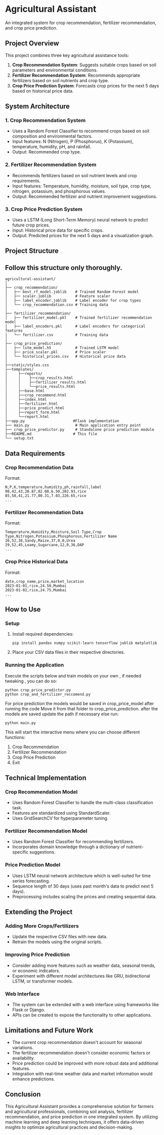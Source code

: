 # Agricultural Assistant

An integrated system for crop recommendation, fertilizer recommendation, and crop price prediction.

## Project Overview

This project combines three key agricultural assistance tools:

1. **Crop Recommendation System**: Suggests suitable crops based on soil parameters and environmental conditions.
2. **Fertilizer Recommendation System**: Recommends appropriate fertilizers based on soil nutrients and crop type.
3. **Crop Price Prediction System**: Forecasts crop prices for the next 5 days based on historical price data.

## System Architecture

### 1. Crop Recommendation System
- Uses a Random Forest Classifier to recommend crops based on soil composition and environmental factors.
- Input features: N (Nitrogen), P (Phosphorus), K (Potassium), temperature, humidity, pH, and rainfall.
- Output: Recommended crop type.

### 2. Fertilizer Recommendation System
- Recommends fertilizers based on soil nutrient levels and crop requirements.
- Input features: Temperature, humidity, moisture, soil type, crop type, nitrogen, potassium, and phosphorous values.
- Output: Recommended fertilizer and nutrient improvement suggestions.

### 3. Crop Price Prediction System
- Uses a LSTM (Long Short-Term Memory) neural network to predict future crop prices.
- Input: Historical price data for specific crops.
- Output: Predicted prices for the next 5 days and a visualization graph.

## Project Structure
## Follow this structure only thoroughly.

```
agricultural-assistant/
│
├── crop_recommendation/
│   ├── best_rf_model.joblib    # Trained Random Forest model
│   ├── scaler.joblib           # Feature scaler
│   ├── label_encoder.joblib    # Label encoder for crop types
│   └── crop_recommendation.csv # Training data
│
├── fertilizer_recommendation/
│   ├── fertilizer_model.pkl    # Trained fertilizer recommendation model
│   ├── label_encoders.pkl      # Label encoders for categorical features
│   └── fertilizer.csv          # Training data
│
├── crop_price_prediction/
│   ├── lstm_model.h5           # Trained LSTM model
│   ├── price_scaler.pkl        # Price scaler
│   └── historical_prices.csv   # Historical price data
│
├──static/styles.css
├──templates/
│     ├──reports/
│     │    ├──crop_results.html
│     │    ├──fertilizer_results.html
│     │    └──price_results.html
│     ├──base.html
│     ├──crop_recommend.html
│     ├──index.html
│     ├──fertilizer.html
│     ├──price_predict.html
│     ├──report_form.html
│     └──report.html
├──app.py                      #Flask implementation
├── main.py                     # Main application entry point
├── crop_price_predictor.py     # Standalone price prediction module
├──README.md                   # This file
└── setup.txt

```

## Data Requirements

### Crop Recommendation Data
Format:
```
N,P,K,temperature,humidity,ph,rainfall,label
90,42,43,20.87,82.00,6.50,202.93,rice
85,58,41,21.77,80.31,7.03,226.65,rice
...
```

### Fertilizer Recommendation Data
Format:
```
Temperature,Humidity,Moisture,Soil Type,Crop Type,Nitrogen,Potassium,Phosphorous,Fertilizer Name
26,52,38,Sandy,Maize,37,0,0,Urea
29,52,45,Loamy,Sugarcane,12,0,36,DAP
...
```

### Crop Price Historical Data
Format:
```
date,crop_name,price,market_location
2023-01-01,rice,24.50,Mumbai
2023-01-02,rice,24.75,Mumbai
...
```

## How to Use

### Setup
1. Install required dependencies:
   ```
   pip install pandas numpy scikit-learn tensorflow joblib matplotlib
   ```

2. Place your CSV data files in their respective directories.

### Running the Application
Execute the scripts below and train models on your own , if needed tweaking , you can do so:
```
python crop_price_predictor.py
python crop_and_fertilizer_reccomend.py
```
For price prediction the models would be saved in crop_price_model after running the code
Move it from that folder to crop_price_prediction.
after the models are saved update the path if necessary else run:
```
python main.py
```

This will start the interactive menu where you can choose different functions:
1. Crop Recommendation
2. Fertilizer Recommendation
3. Crop Price Prediction
4. Exit

## Technical Implementation

### Crop Recommendation Model
- Uses Random Forest Classifier to handle the multi-class classification task.
- Features are standardized using StandardScaler.
- Uses GridSearchCV for hyperparameter tuning.

### Fertilizer Recommendation Model
- Uses Random Forest Classifier for recommending fertilizers.
- Incorporates domain knowledge through a dictionary of nutrient-specific suggestions.

### Price Prediction Model
- Uses LSTM neural network architecture which is well-suited for time series forecasting.
- Sequence length of 30 days (uses past month's data to predict next 5 days).
- Preprocessing includes scaling the prices and creating sequential data.

## Extending the Project

### Adding More Crops/Fertilizers
- Update the respective CSV files with new data.
- Retrain the models using the original scripts.

### Improving Price Prediction
- Consider adding more features such as weather data, seasonal trends, or economic indicators.
- Experiment with different model architectures like GRU, bidirectional LSTM, or transformer models.

### Web Interface
- The system can be extended with a web interface using frameworks like Flask or Django.
- APIs can be created to expose the functionality to other applications.

## Limitations and Future Work

- The current crop recommendation doesn't account for seasonal variations.
- The fertilizer recommendation doesn't consider economic factors or availability.
- Price prediction could be improved with more robust data and additional features.
- Integration with real-time weather data and market information would enhance predictions.

## Conclusion

This Agricultural Assistant provides a comprehensive solution for farmers and agricultural professionals, combining soil analysis, fertilizer recommendation, and price prediction in one integrated system. By utilizing machine learning and deep learning techniques, it offers data-driven insights to optimize agricultural practices and decision-making.